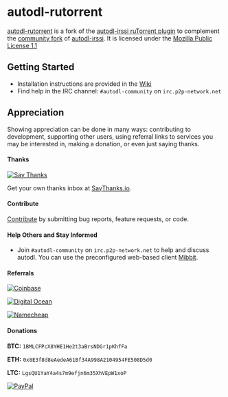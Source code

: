 # autodl-rutorrent

[autodl-rutorrent](https://github.com/autodl-community/autodl-rutorrent) is a fork of the [autodl-irssi ruTorrent plugin](https://code.google.com/p/rutorrent/wiki/PluginAutodlirssi) to complement the [community fork](https://github.com/autodl-community/autodl-irssi) of [autodl-irssi](http://sourceforge.net/projects/autodl-irssi/).
It is licensed under the [Mozilla Public License 1.1](https://www.mozilla.org/MPL/1.1/)

## Getting Started

* Installation instructions are provided in the [Wiki](https://github.com/autodl-community/autodl-rutorrent/wiki)
* Find help in the IRC channel: ``#autodl-community`` on ``irc.p2p-network.net``

## Appreciation

Showing appreciation can be done in many ways: contributing to development, supporting other users, using referral links to services you may be interested in, making a donation, or even just saying thanks.

#### Thanks

[![Say Thanks](https://img.shields.io/badge/thank-thebigmunch-blue.svg?style=flat-square)](https://saythanks.io/to/thebigmunch)

Get your own thanks inbox at [SayThanks.io](https://saythanks.io/).

#### Contribute

[Contribute](https://github.com/autodl-community/autodl-irssi/blob/master/CONTRIBUTING.md) by submitting bug reports, feature requests, or code.

#### Help Others and Stay Informed

* Join ``#autodl-community`` on ``irc.p2p-network.net`` to help and discuss autodl. You can use the preconfigured web-based client [Mibbit](http://widget.mibbit.com/?settings=acc887926984c5c6e62412b13d9fbfbc&server=irc.p2p-network.net&channel=%23autodl-community&nick=autodler%3F%3F).

#### Referrals

[![Coinbase](https://img.shields.io/badge/Coinbase-referral-orange.svg?style=flat-square)](https://www.coinbase.com/join/52502f01e0fdd4d3ef000253)

[![Digital Ocean](https://img.shields.io/badge/Digital%20Ocean-referral-orange.svg?style=flat-square)](https://m.do.co/c/3823208a0597)

[![Namecheap](https://img.shields.io/badge/namecheap-referral-orange.svg?style=flat-square)](https://www.namecheap.com/?aff=67208)

#### Donations

**BTC:** ``1BMLCFPcX8YHE1He2t3aBrsNDGr1pKhfFa``

**ETH:** ``0x8E3f8d8eAedeA61Bf34A998A2104954FE508D5d0``

**LTC:** ``LgsQU1YaY4a4s7m9efjn6m35XhVEpW1xoP``

[![PayPal](https://img.shields.io/badge/PayPal-donate-green.svg?style=flat-square)](https://www.paypal.com/cgi-bin/webscr?cmd=_donations&business=DHDVLSYW8V8N4&lc=US&item_name=thebigmunch&currency_code=USD)
